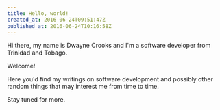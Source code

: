 ```yaml
---
title: Hello, world!
created_at: 2016-06-24T09:51:47Z
published_at: 2016-06-24T10:16:58Z
---
```


Hi there, my name is Dwayne Crooks and I'm a software developer from Trinidad
and Tobago.

Welcome!

Here you'd find my writings on software development and possibly other random
things that may interest me from time to time.

Stay tuned for more.

